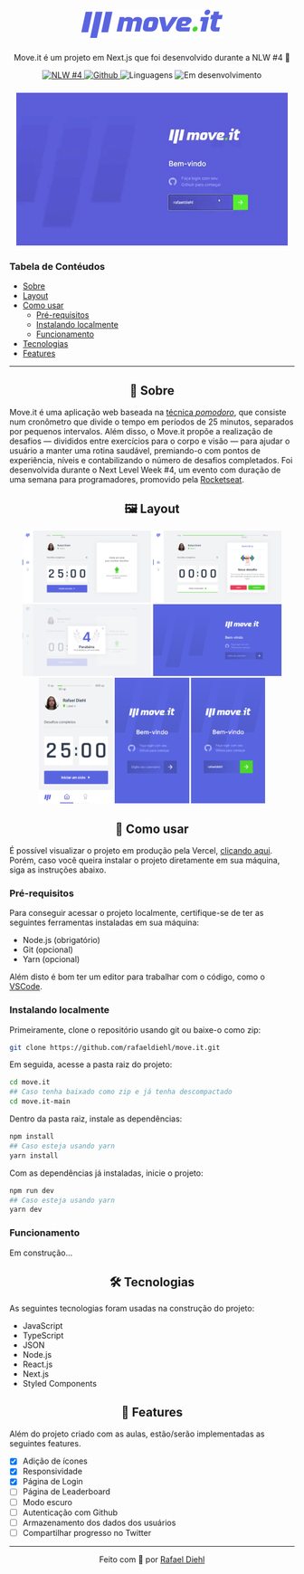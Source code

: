 <h1 align="center"><img src="./.github/logo.png" alt="Move.it" /></h1>
  
<p align="center">Move.it é um projeto em Next.js que foi desenvolvido durante a NLW #4 🚀</p>

<p align="center">

  <a href="https://rocketseat.com.br/" target="_blank">
    <img src="https://img.shields.io/static/v1?label=move-it&message=nlw-4&color=8257E5" target="_blank" alt="NLW #4">
  </a>

  <a href="https://github.com/rafaeldiehl" target="_blank">
    <img src="https://img.shields.io/static/v1?label=author&message=rafaeldiehl&color=8257E5" alt="Github">
  </a>

  <img src="https://img.shields.io/static/v1?label=languages&message=1&color=8257E5" alt="Linguagens"> 

  
  <img src="https://img.shields.io/static/v1?label=status&message=unfinished&color=8257E5" alt="Em desenvolvimento">
  
</p>

<h3 align="center"><img src="./.github/demo.gif" /></h3>

### Tabela de Contéudos
<!--ts-->
   * [Sobre](#sobre)
   * [Layout](#layout)
   * [Como usar](#como-usar)
      * [Pré-requisitos](#pre-requisitos)
      * [Instalando localmente](#instalacao)
      * [Funcionamento](#funcionamento)
   * [Tecnologias](#tecnologias)
   * [Features](#features)
<!--te-->

<hr />
<div id="sobre">
  <h2 align="center">📘 Sobre</h2>

  <p>Move.it é uma aplicação web baseada na  <a href="https://pt.wikipedia.org/wiki/T%C3%A9cnica_pomodoro">técnica <i>pomodoro</i></a>, que consiste num cronômetro que divide o tempo em períodos de 25 minutos, separados por pequenos intervalos. Além disso, o Move.it propõe a realização de desafios — divididos entre exercícios para o corpo e visão — para ajudar o usuário a manter uma rotina saudável, premiando-o com pontos de experiência, níveis e contabilizando o número de desafios completados. Foi desenvolvida durante o Next Level Week #4, um evento com duração de uma semana para programadores, promovido pela <a href="https://rocketseat.com.br">Rocketseat</a>.
</div>

<div id="layout">
  <h2 align="center">🖼️ Layout</h2>
  
  <p align="center">
    <img src="./.github/layout_desktop1.png" width="45%" />
    <img src="./.github/layout_desktop2.png" width="45%" />
    <img src="./.github/layout_desktop3.png" width="45%" />
    <img src="./.github/layout_desktop4.png" width="45%" />
    <img src="./.github/layout_mobile1.png" width="26%" />
    <img src="./.github/layout_mobile2.png" width="26%" />
    <img src="./.github/layout_mobile3.png" width="26%" />
  </p>

</div>

<div id="como-usar">
  
  <h2 align="center">🔎 Como usar</h2>

  É possível visualizar o projeto em produção pela Vercel, <a href="https://move-it-rust-xi.vercel.app">clicando aqui</a>. Porém, caso você queira instalar o projeto diretamente em sua máquina, siga as instruções abaixo.
  
 <div id="pre-requisitos">
  <h3>Pré-requisitos</h3>

  Para conseguir acessar o projeto localmente, certifique-se de ter as seguintes ferramentas instaladas em sua máquina:
  
  - Node.js (obrigatório)
  - Git (opcional)
  - Yarn (opcional)

  Além disto é bom ter um editor para trabalhar com o código, como o <a href="https://code.visualstudio.com">VSCode</a>.

 </div>

<div id="instalacao">
  <h3>Instalando localmente</h3>

  Primeiramente, clone o repositório usando git ou baixe-o como zip:
  
  ```bash
  git clone https://github.com/rafaeldiehl/move.it.git
  ```

  Em seguida, acesse a pasta raiz do projeto:

  ```bash
  cd move.it
  ## Caso tenha baixado como zip e já tenha descompactado
  cd move.it-main
  ```

  Dentro da pasta raiz, instale as dependências:

  ```bash
  npm install
  ## Caso esteja usando yarn
  yarn install
  ```

  Com as dependências já instaladas, inicie o projeto:

  ```bash
  npm run dev
  ## Caso esteja usando yarn
  yarn dev
  ```
    
 </div>
 
 <div id="funcionamentor">
  <h3>Funcionamento</h3>

  Em construção...
 </div>

<div>

<div id="tecnologias">

  <h2 align="center">🛠 Tecnologias</h2>

  As seguintes tecnologias foram usadas na construção do projeto:


  - JavaScript
  - TypeScript
  - JSON
  - Node.js
  - React.js
  - Next.js
  - Styled Components 
  
</div>


<div id="features">

  <h2 align="center">📌 Features</h2>

  Além do projeto criado com as aulas, estão/serão implementadas as seguintes features.
  
   - [x] Adição de ícones
   - [x] Responsividade
   - [x] Página de Login
   - [ ] Página de Leaderboard
   - [ ] Modo escuro
   - [ ] Autenticação com Github
   - [ ] Armazenamento dos dados dos usuários
   - [ ] Compartilhar progresso no Twitter
  
</div>

<hr />

<p align="center">
  Feito com 💙 por <a href="https://github.com/rafaeldiehl">Rafael Diehl</a>
</p>